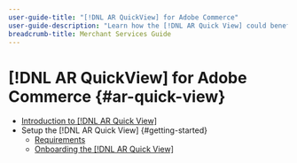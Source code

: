 ```yaml
---
user-guide-title: "[!DNL AR QuickView] for Adobe Commerce"
user-guide-description: "Learn how the [!DNL AR Quick View] could benefit your Adobe Commerce instance and how to successfully onboard and setup the extension."
breadcrumb-title: Merchant Services Guide
---
```


# [!DNL AR QuickView] for Adobe Commerce {#ar-quick-view}

- [Introduction to [!DNL AR Quick View]](overview.md)
- Setup the [!DNL AR Quick View] {#getting-started}
  - [Requirements](requirements.md)
  - [Onboarding the [!DNL AR Quick View]](onboarding.md)